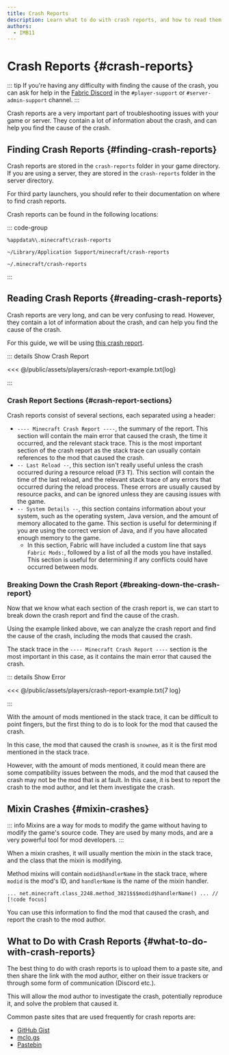 ```yaml
---
title: Crash Reports
description: Learn what to do with crash reports, and how to read them.
authors:
  - IMB11
---
```


# Crash Reports {#crash-reports}

::: tip
If you're having any difficulty with finding the cause of the crash, you can ask for help in the [Fabric Discord](https://discord.gg/v6v4pMv) in the `#player-support` or `#server-admin-support` channel.
:::

Crash reports are a very important part of troubleshooting issues with your game or server. They contain a lot of information about the crash, and can help you find the cause of the crash.

## Finding Crash Reports {#finding-crash-reports}

Crash reports are stored in the `crash-reports` folder in your game directory. If you are using a server, they are stored in the `crash-reports` folder in the server directory.

For third party launchers, you should refer to their documentation on where to find crash reports.

Crash reports can be found in the following locations:

::: code-group

```:no-line-numbers [Windows]
%appdata%\.minecraft\crash-reports
```

```:no-line-numbers [macOS]
~/Library/Application Support/minecraft/crash-reports
```

```:no-line-numbers [Linux]
~/.minecraft/crash-reports
```

:::

## Reading Crash Reports {#reading-crash-reports}

Crash reports are very long, and can be very confusing to read. However, they contain a lot of information about the crash, and can help you find the cause of the crash.

For this guide, we will be using [this crash report](/assets/players/crash-report-example.txt).

::: details Show Crash Report

<<< @/public/assets/players/crash-report-example.txt{log}

:::

### Crash Report Sections {#crash-report-sections}

Crash reports consist of several sections, each separated using a header:

- `---- Minecraft Crash Report ----`, the summary of the report. This section will contain the main error that caused the crash, the time it occurred, and the relevant stack trace. This is the most important section of the crash report as the stack trace can usually contain references to the mod that caused the crash.
- `-- Last Reload --`, this section isn't really useful unless the crash occurred during a resource reload (<kbd>F3</kbd> <kbd>T</kbd>). This section will contain the time of the last reload, and the relevant stack trace of any errors that occurred during the reload process. These errors are usually caused by resource packs, and can be ignored unless they are causing issues with the game.
- `-- System Details --`, this section contains information about your system, such as the operating system, Java version, and the amount of memory allocated to the game. This section is useful for determining if you are using the correct version of Java, and if you have allocated enough memory to the game.
  - In this section, Fabric will have included a custom line that says `Fabric Mods:`, followed by a list of all the mods you have installed. This section is useful for determining if any conflicts could have occurred between mods.

### Breaking Down the Crash Report {#breaking-down-the-crash-report}

Now that we know what each section of the crash report is, we can start to break down the crash report and find the cause of the crash.

Using the example linked above, we can analyze the crash report and find the cause of the crash, including the mods that caused the crash.

The stack trace in the `---- Minecraft Crash Report ----` section is the most important in this case, as it contains the main error that caused the crash.

::: details Show Error

<<< @/public/assets/players/crash-report-example.txt{7 log}

:::

With the amount of mods mentioned in the stack trace, it can be difficult to point fingers, but the first thing to do is to look for the mod that caused the crash.

In this case, the mod that caused the crash is `snownee`, as it is the first mod mentioned in the stack trace.

However, with the amount of mods mentioned, it could mean there are some compatibility issues between the mods, and the mod that caused the crash may not be the mod that is at fault. In this case, it is best to report the crash to the mod author, and let them investigate the crash.

## Mixin Crashes {#mixin-crashes}

::: info
Mixins are a way for mods to modify the game without having to modify the game's source code. They are used by many mods, and are a very powerful tool for mod developers.
:::

When a mixin crashes, it will usually mention the mixin in the stack trace, and the class that the mixin is modifying.

Method mixins will contain `modid$handlerName` in the stack trace, where `modid` is the mod's ID, and `handlerName` is the name of the mixin handler.

```:no-line-numbers
... net.minecraft.class_2248.method_3821$$$modid$handlerName() ... // [!code focus]
```

You can use this information to find the mod that caused the crash, and report the crash to the mod author.

## What to Do with Crash Reports {#what-to-do-with-crash-reports}

The best thing to do with crash reports is to upload them to a paste site, and then share the link with the mod author, either on their issue trackers or through some form of communication (Discord etc.).

This will allow the mod author to investigate the crash, potentially reproduce it, and solve the problem that caused it.

Common paste sites that are used frequently for crash reports are:

- [GitHub Gist](https://gist.github.com/)
- [mclo.gs](https://mclo.gs/)
- [Pastebin](https://pastebin.com/)
